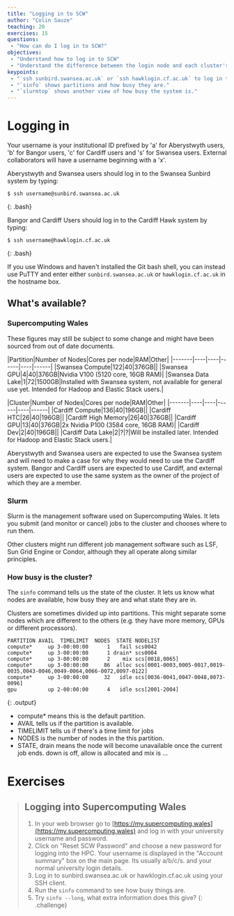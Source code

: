```yaml
---
title: "Logging in to SCW"
author: "Colin Sauze"
teaching: 20
exercises: 15
questions:
 - "How can do I log in to SCW?"
objectives:
 - "Understand how to log in to SCW"
 - "Understand the difference between the login node and each cluster's head node."
keypoints:
 - "`ssh sunbird.swansea.ac.uk` or `ssh hawklogin.cf.ac.uk` to log in to the system"
 - "`sinfo` shows partitions and how busy they are."
 - "`slurmtop` shows another view of how busy the system is."
---
```




# Logging in

Your username is your institutional ID prefixed by 'a' for Aberystwyth users, 'b' for Bangor users, 'c' for Cardiff users and 's' for Swansea users. External collaborators will have a username beginning with a 'x'.

Aberystwyth and Swansea users should log in to the Swansea Sunbird system by typing:

~~~
$ ssh username@sunbird.swansea.ac.uk
~~~
{: .bash}

Bangor and Cardiff Users should log in to the Cardiff Hawk system by typing:

~~~
$ ssh username@hawklogin.cf.ac.uk
~~~
{: .bash}

If you use Windows and haven't installed the Git bash shell, you can instead use PuTTY
and enter either `sunbird.swansea.ac.uk` or `hawklogin.cf.ac.uk` in the hostname box.


## What's available?

### Supercomputing Wales

These figures may still be subject to some change and might have been sourced from out of date documents.

|Partition|Number of Nodes|Cores per node|RAM|Other|
|-------|----|----|------|----|------|
|Swansea Compute|122|40|376GB||
|Swansea GPU|4|40|376GB|Nvidia V100 (5120 core, 16GB RAM)|
|Swansea Data Lake|1|72|1500GB|Installed with Swansea system, not available for general use yet. Intended for Hadoop and Elastic Stack users.|


|Cluster|Number of Nodes|Cores per node|RAM|Other|
|-------|----|----|------|----|------|
|Cardiff Compute|136|40|196GB||
|Cardiff HTC|26|40|196GB||
|Cardiff High Memory|26|40|376GB||
|Cardiff GPU|13|40|376GB|2x Nvidia P100 (3584 core, 16GB RAM)|
|Cardiff Dev|2|40|196GB||
|Cardiff Data Lake|2|?|?|Will be installed later. Intended for Hadoop and Elastic Stack users.|

Aberystwyth and Swansea users are expected to use the Swansea system and will need to make a case for why they would need to use the Cardiff system. Bangor and Cardiff users are expected to use Cardiff, and external users are expected to use the same system as the owner of the project of which they are a member.


### Slurm

Slurm is the management software used on Supercomputing Wales. It lets you submit (and monitor or cancel) jobs to the cluster and chooses where to run them.

Other clusters might run different job management software such as LSF, Sun Grid Engine or Condor, although they all operate along similar principles.


### How busy is the cluster?

The ```sinfo``` command tells us the state of the cluster. It lets us know what nodes are available, how busy they are and what state they are in.

Clusters are sometimes divided up into partitions. This might separate some nodes which are different to the others (e.g. they have more memory, GPUs or different processors).

~~~
PARTITION AVAIL  TIMELIMIT  NODES  STATE NODELIST
compute*     up 3-00:00:00      1   fail scs0042
compute*     up 3-00:00:00      1 drain* scs0004
compute*     up 3-00:00:00      2    mix scs[0018,0065]
compute*     up 3-00:00:00     86  alloc scs[0001-0003,0005-0017,0019-0035,0043-0046,0049-0064,0066-0072,0097-0122]
compute*     up 3-00:00:00     32   idle scs[0036-0041,0047-0048,0073-0096]
gpu          up 2-00:00:00      4   idle scs[2001-2004]
~~~
{: .output}

 * compute* means this is the default partition.
 * AVAIL tells us if the partition is available.
 * TIMELIMIT tells us if there's a time limit for jobs
 * NODES is the number of nodes in the this partition.
 * STATE, drain means the node will become unavailable once the current job ends. down is off, allow is allocated and mix is ...



# Exercises

> ## Logging into Supercomputing Wales
> 1. In your web browser go to [https://my.supercomputing.wales](https://my.supercomputing.wales) and log in with your university username and password.
> 2. Click on "Reset SCW Password" and choose a new password for logging into the HPC. Your username is displayed in the "Account summary" box on the main page. Its usually a/b/c/s. and your normal university login details.
> 3. Log in to sunbird.swansea.ac.uk or hawklogin.cf.ac.uk using your SSH client.
> 4. Run the `sinfo` command to see how busy things are.
> 5. Try `sinfo --long`, what extra information does this give?
{: .challenge}

